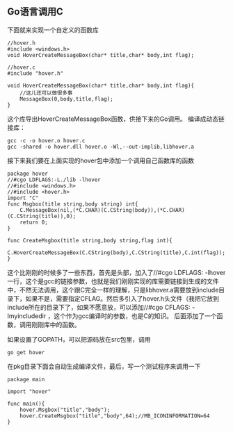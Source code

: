 ## Go语言调用C ##

下面就来实现一个自定义的函数库

    //hover.h
	#include <windows.h>
	void HoverCreateMessageBox(char* title,char* body,int flag);
	 
	//hover.c
	#include "hover.h"
	 
	void HoverCreateMessageBox(char* title,char* body,int flag){
	    //这儿还可以做很多事
	    MessageBox(0,body,title,flag);
	}

这个库导出HoverCreateMessageBox函数，供接下来的Go调用。
编译成动态链接库：

	gcc -c -o hover.o hover.c
	gcc -shared -o hover.dll hover.o -Wl,--out-implib,libhover.a

接下来我们要在上面实现的hover包中添加一个调用自己函数库的函数

	package hover
	//#cgo LDFLAGS:-L./lib -lhover
	//#include <windows.h>
	//#include <hover.h>
	import "C"
	func Msgbox(title string,body string) int{
	    C.MessageBox(nil,(*C.CHAR)(C.CString(body)),(*C.CHAR)(C.CString(title)),0);
	    return 0;
	}
	 
	func CreateMsgbox(title string,body string,flag int){
	    C.HoverCreateMessageBox(C.CString(body),C.CString(title),C.int(flag));
	}


这个比刚刚的时候多了一些东西，首先是头部，加入了//#cgo LDFLAGS: -lhover 一行，这个是gcc的链接参数，也就是我们刚刚实现的库需要链接到生成的文件中，不然无法调用，这个跟C完全一样的理解，只是libhover.a需要放到include目录下，如果不是，需要指定CFLAG。然后多引入了hover.h头文件（我把它放到include所在的目录下了，如果不愿意放，可以添加//#cgo CFLAGS: -Imyincludedir ，这个作为gcc编译时的参数，也是C的知识。
后面添加了一个函数，调用刚刚库中的函数。

如果设置了GOPATH，可以把源码放在src包里，调用

	go get hover

在pkg目录下面会自动生成编译文件，最后，写一个测试程序来调用一下

	package main
 
	import "hover"
	 
	func main(){
	    hover.Msgbox("title","body");
	    hover.CreateMsgbox("title","body",64);//MB_ICONINFORMATION=64
	}